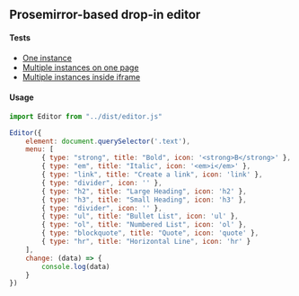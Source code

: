 ## Prosemirror-based drop-in editor

#### Tests

- [One instance](https://bryanbuchanan.github.io/texteditor/test/index.html)
- [Multiple instances on one page](https://bryanbuchanan.github.io/texteditor/test/multiple.html)
- [Multiple instances inside iframe](https://bryanbuchanan.github.io/texteditor/test/frame.html)

#### Usage

```javascript
import Editor from "../dist/editor.js"

Editor({
    element: document.querySelector('.text'),
    menu: [
        { type: "strong", title: "Bold", icon: '<strong>B</strong>' },
        { type: "em", title: "Italic", icon: '<em>i</em>' },
        { type: "link", title: "Create a link", icon: 'link' },
        { type: "divider", icon: '' },
        { type: "h2", title: "Large Heading", icon: 'h2' },
        { type: "h3", title: "Small Heading", icon: 'h3' },
        { type: "divider", icon: '' },
        { type: "ul", title: "Bullet List", icon: 'ul' },
        { type: "ol", title: "Numbered List", icon: 'ol' },
        { type: "blockquote", title: "Quote", icon: 'quote' },
        { type: "hr", title: "Horizontal Line", icon: 'hr' }
    ],
    change: (data) => {
        console.log(data)
    }
})
```


